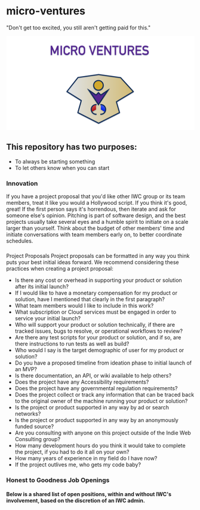 # micro-ventures
"Don't get too excited, you still aren't getting paid for this."

![Micro Ventures](https://github.com/indiewebconsulting/micro-ventures/blob/master/CAABBC63-7987-47B9-8D06-ACF68EB13AE1.png)

## This repository has two purposes:
- To always be starting something 
- To let others know when you can start

### Innovation
If you have a project proposal that you'd like other IWC group or its team members, treat it like you would a Hollywood script. If you think it's good, great! If the first person says it's horrendous, then iterate and ask for someone else's opinion. Pitching is part of software design, and the best projects usually take several eyes and a humble spirit to initiate on a scale larger than yourself.  Think about the budget of other members' time and initiate conversations with team members early on, to better coordinate schedules.

### 
Project Proposals
Project proposals can be formatted in any way you think puts your best initial ideas forward.  We recommend considering these practices when creating a project proposal:
- Is there any cost or overhead in supporting your product or solution after its initial launch? 
- If I would like to have a monetary compensation for my product or solution, have I mentioned that clearly in the first paragraph?
- What team members would I like to include in this work?
- What subscription or Cloud services must be engaged in order to service your initial launch?
- Who will support your product or solution technically, if there are tracked issues, bugs to resolve, or operational workflows to review?
- Are there any test scripts for your product or solution, and if so, are there instructions to run tests as well as build?
- Who would I say is the target demographic of user for my product or solution?
- Do you have a proposed timeline from ideation phase to initial launch of an MVP?
- Is there documentation, an API, or wiki available to help others?
- Does the project have any Accessibility requirements?
- Does the project have any governmental regulation requirements?
- Does the project collect or track any information that can be traced back to the original owner of the machine running your product or solution?
- Is the project or product supported in any way by ad or search networks?
- Is the project or product supported in any way by an anonymously funded source?
- Are you consulting with anyone on this project outside of the Indie Web Consulting group?
- How many development hours do you think it would take to complete the project, if you had to do it all on your own?
- How many years of experience in my field do I have now?
- If the project outlives me, who gets my code baby?

### Honest to Goodness Job Openings
#### Below is a shared list of open positions, within and without IWC's involvement, based on the discretion of an IWC admin.  

